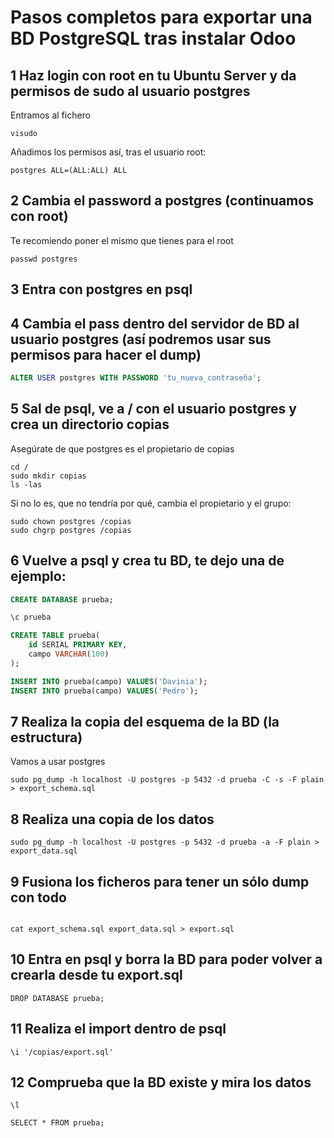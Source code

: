 # Pasos completos para exportar una BD PostgreSQL tras instalar Odoo

## 1 Haz login con root en tu Ubuntu Server y da permisos de sudo al usuario postgres

Entramos al fichero 
```
visudo
```

Añadimos los permisos así, tras el usuario root: 

```
postgres ALL=(ALL:ALL) ALL
```

## 2 Cambia el password a postgres (continuamos con root)

Te recomiendo poner el mismo que tienes para el root
```
passwd postgres
```

## 3 Entra con postgres en psql 

## 4 Cambia el pass dentro del servidor de BD al usuario postgres (así podremos usar sus permisos para hacer el dump)

```SQL
ALTER USER postgres WITH PASSWORD 'tu_nueva_contraseña';

```

## 5 Sal de psql, ve a / con el usuario postgres y crea un directorio copias 

Asegúrate de que postgres es el propietario de copias 
```
cd /
sudo mkdir copias
ls -las
``` 

Si no lo es, que no tendría por qué, cambia el propietario y el grupo: 

```
sudo chown postgres /copias
sudo chgrp postgres /copias
```

## 6 Vuelve a psql y crea tu BD, te dejo una de ejemplo:

```SQL 
CREATE DATABASE prueba;

\c prueba 

CREATE TABLE prueba(
    id SERIAL PRIMARY KEY,
    campo VARCHAR(100)
);

INSERT INTO prueba(campo) VALUES('Davinia');
INSERT INTO prueba(campo) VALUES('Pedro');

```

## 7 Realiza la copia del esquema de la BD (la estructura)

Vamos a usar postgres

```
sudo pg_dump -h localhost -U postgres -p 5432 -d prueba -C -s -F plain > export_schema.sql

```

## 8 Realiza una copia de los datos

```
sudo pg_dump -h localhost -U postgres -p 5432 -d prueba -a -F plain > export_data.sql

```

## 9 Fusiona los ficheros para tener un sólo dump con todo

```

cat export_schema.sql export_data.sql > export.sql

```

## 10 Entra en psql y borra la BD para poder volver a crearla desde tu export.sql

```
DROP DATABASE prueba;
```

## 11 Realiza el import dentro de psql

```
\i '/copias/export.sql'
```

## 12 Comprueba que la BD existe y mira los datos

```
\l

SELECT * FROM prueba;
```

